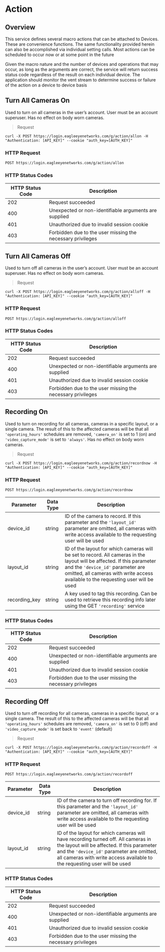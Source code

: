 # Action

<!--===================================================================-->
## Overview
<!--===================================================================-->

This service defines several macro actions that can be attached to <a class="definition" onclick="openModal('DOT-Device')">Devices</a>. These are convenience functions. The same functionality provided herein can also be accomplished via individual setting calls. Most actions can be scheduled to occur now or at some point in the future

Given the macro nature and the number of devices and operations that may occur, as long as the arguments are correct, the service will return success status code regardless of the result on each individual device. The application should monitor the vent stream to determine success or failure of the action on a device to device basis

<!--===================================================================-->
## Turn All Cameras On
<!--===================================================================-->

Used to turn on all cameras in the user’s account. User must be an account superuser. Has no effect on body worn cameras.

> Request

```shell
curl -X POST https://login.eagleeyenetworks.com/g/action/allon -H "Authentication: [API_KEY]" --cookie "auth_key=[AUTH_KEY]"
```

### HTTP Request

`POST https://login.eagleeyenetworks.com/g/action/allon`

### HTTP Status Codes

HTTP Status Code | Description
---------------- | -----------
202 | Request succeeded
400	| Unexpected or non-identifiable arguments are supplied
401	| Unauthorized due to invalid session cookie
403	| Forbidden due to the user missing the necessary privileges


<!--===================================================================-->
## Turn All Cameras Off
<!--===================================================================-->

Used to turn off all cameras in the user’s account. User must be an account superuser. Has no effect on body worn cameras.

> Request

```shell
curl -X POST https://login.eagleeyenetworks.com/g/action/alloff -H "Authentication: [API_KEY]" --cookie "auth_key=[AUTH_KEY]"
```

### HTTP Request

`POST https://login.eagleeyenetworks.com/g/action/alloff`

### HTTP Status Codes

HTTP Status Code | Description
---------------- | -----------
202 | Request succeeded
400	| Unexpected or non-identifiable arguments are supplied
401	| Unauthorized due to invalid session cookie
403	| Forbidden due to the user missing the necessary privileges


<!--===================================================================-->
## Recording On
<!--===================================================================-->

Used to turn on recording for all cameras, cameras in a specific layout, or a single camera. The result of this to the affected cameras will be that all `'operating_hours'` schedules are removed, `'camera_on'` is set to 1 (on) and `'video_capture_mode'` is set to `'always'`. Has no effect on body worn cameras.

> Request

```shell
curl -X POST https://login.eagleeyenetworks.com/g/action/recordnow -H "Authentication: [API_KEY]" --cookie "auth_key=[AUTH_KEY]"
```

### HTTP Request

`POST https://login.eagleeyenetworks.com/g/action/recordnow`

Parameter     | Data Type | Description
---------     | --------- | -----------
device_id     | string    | ID of the camera to record. If this parameter and the `'layout_id'` parameter are omitted, all cameras with write access available to the requesting user will be used
layout_id     | string    | ID of the layout for which cameras will be set to record. All cameras in the layout will be affected. If this parameter and the `'device_id'` parameter are omitted, all cameras with write access available to the requesting user will be used
recording_key | string    | A key used to tag this recording. Can be used to retrieve this recording info later using the GET `'recording'` service

### HTTP Status Codes

HTTP Status Code | Description
---------------- | -----------
202 | Request succeeded
400	| Unexpected or non-identifiable arguments are supplied
401	| Unauthorized due to invalid session cookie
403	| Forbidden due to the user missing the necessary privileges


<!--===================================================================-->
## Recording Off
<!--===================================================================-->

Used to turn off recording for all cameras, cameras in a specific layout, or a single camera. The result of this to the affected cameras will be that all `'operating_hours'` schedules are removed, `'camera_on'` is set to 0 (off) and `'video_capture_mode'` is set back to `'event'` (default)

> Request

```shell
curl -X POST https://login.eagleeyenetworks.com/g/action/recordoff -H "Authentication: [API_KEY]" --cookie "auth_key=[AUTH_KEY]"
```

### HTTP Request

`POST https://login.eagleeyenetworks.com/g/action/recordoff`

Parameter | Data Type | Description
--------- | --------- | -----------
device_id | string    | ID of the camera to turn off recording for. If this parameter and the `'layout_id'` parameter are omitted, all cameras with write access available to the requesting user will be used
layout_id | string    | ID of the layout for which cameras will have recording turned off. All cameras in the layout will be affected. If this parameter and the `'device_id'` parameter are omitted, all cameras with write access available to the requesting user will be used

### HTTP Status Codes

HTTP Status Code | Description
---------------- | -----------
202 | Request succeeded
400	| Unexpected or non-identifiable arguments are supplied
401	| Unauthorized due to invalid session cookie
403	| Forbidden due to the user missing the necessary privileges

